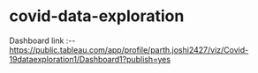 # covid-data-exploration
Dashboard link :--
https://public.tableau.com/app/profile/parth.joshi2427/viz/Covid-19dataexploration1/Dashboard1?publish=yes
